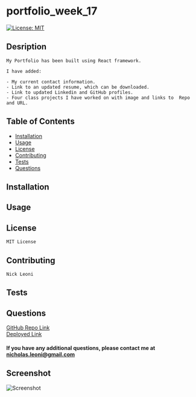 # portfolio_week_17
[![License: MIT](https://img.shields.io/badge/License-MIT-yellow.svg)](https://opensource.org/licenses/MIT)
## Desription
    
    My Portfolio has been built using React framework.

    I have added:

    - My current contact information.
    - Link to an updated resume, which can be downloaded.
    - Link to updated Linkedin and GitHub profiles.
    - Four class projects I have worked on with image and links to  Repo and URL.

## Table of Contents
 - [Installation](#installation)
 - [Usage](#usage)
 - [License](#license)
 - [Contributing](#contributing)
 - [Tests](#tests)
 - [Questions](#questions)

## Installation

## Usage
    
## License
    MIT License
## Contributing
    Nick Leoni
## Tests
    
## Questions
[GitHub Repo Link](https://github.com/njleoni/react_portfolio/)<br/>
[Deployed Link](https://njleoni.github.io/react_portfolio/)

#### If you have any additional questions, please contact me at nicholas.leoni@gmail.com

## Screenshot
![Screenshot](/assets/img/portfolioUpdate.PNG)

